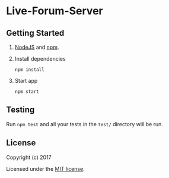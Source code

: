 # Live-Forum-Server

> 

## Getting Started

1. [NodeJS](https://nodejs.org/) and [npm](https://www.npmjs.com/).
2. Install dependencies

    ```
    npm install
    ```

3. Start app

    ```
    npm start
    ```

## Testing

Run `npm test` and all your tests in the `test/` directory will be run.

## License

Copyright (c) 2017

Licensed under the [MIT license](LICENSE).
